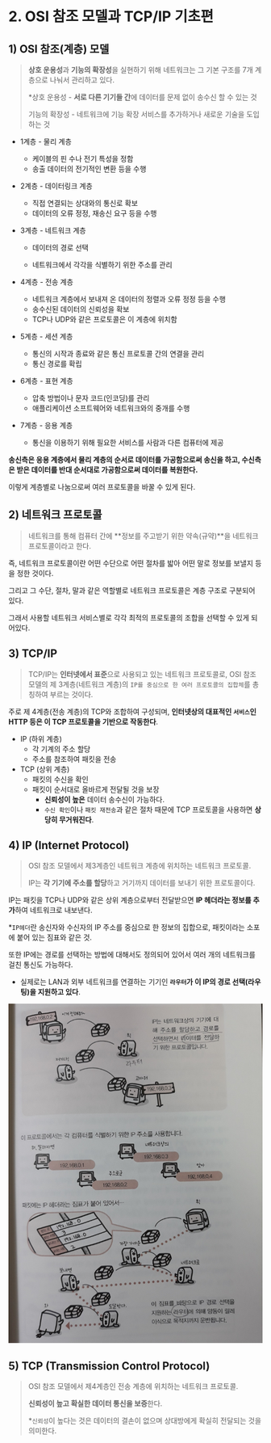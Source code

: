 # 2. OSI 참조 모델과 TCP/IP 기초편

## 1) OSI 참조(계층) 모델

> **상호 운용성**과 **기능의 확장성**을 실현하기 위해 네트워크는 그 기본 구조를 7개 계층으로 나눠서 관리하고 있다.
>
> *상호 운용성 - **서로 다른 기기들 간**에 데이터를 문제 없이 송수신 할 수 있는 것
>
>  기능의 확장성 - 네트워크에 기능 확장 서비스를 추가하거나 새로운 기술을 도입하는 것

- 1계층 - 물리 계층

  - 케이블의 핀 수나 전기 특성을 정함
  - 송출 데이터의 전기적인 변환 등을 수행
- 2계층 - 데이터링크 계층

  - 직접 연결되는 상대와의 통신로 확보
  - 데이터의 오류 정정, 재송신 요구 등을 수행
- 3계층 - 네트워크 계층

  - 데이터의 경로 선택

  - 네트워크에서 각각을 식별하기 위한 주소를 관리
- 4계층 - 전송 계층

  - 네트워크 계층에서 보내져 온 데이터의 정렬과 오류 정정 등을 수행
  - 송수신된 데이터의 신뢰성을 확보
  - TCP나 UDP와 같은 프로토콜은 이 계층에 위치함
- 5계층 - 세션 계층
  - 통신의 시작과 종료와 같은 통신 프로토콜 간의 연결을 관리
  - 통신 경로를 확립
- 6계층 - 표현 계층
  - 압축 방법이나 문자 코드(인코딩)를 관리
  - 애플리케이션 소프트웨어와 네트워크와의 중개를 수행
- 7계층 - 응용 계층
  - 통신을 이용하기 위해 필요한 서비스를 사람과 다른 컴퓨터에 제공

**송신측은 응용 계층에서 물리 계층의 순서로 데이터를 가공함으로써 송신을 하고, 수신측은 받은 데이터를 반대 순서대로 가공함으로써 데이터를 복원한다.**

이렇게 계층별로 나눔으로써 여러 프로토콜을 바꿀 수 있게 된다.

## 2) 네트워크 프로토콜

> 네트워크를 통해 컴퓨터 간에 **정보를 주고받기 위한 약속(규약)**을 네트워크 프로토콜이라고 한다.

즉, 네트워크 프로토콜이란 어떤 수단으로 어떤 절차를 밟아 어떤 말로 정보를 보낼지 등을 정한 것이다.

그리고 그 수단, 절차, 말과 같은 역할별로 네트워크 프로토콜은 계층 구조로 구분되어 있다.

그래서 사용할 네트워크 서비스별로 각각 최적의 프로토콜의 조합을 선택할 수 있게 되어있다.

## 3) TCP/IP

> TCP/IP는 **인터넷에서 표준**으로 사용되고 있는 네트워크 프로토콜로, OSI 참조 모델의 제 3계층(네트워크 계층)의 `IP를 중심으로 한 여러 프로토콜의 집합체`를 총칭하여 부르는 것이다. 

주로 제 4계층(전송 계층)의 TCP와 조합하여 구성되며, **인터넷상의 대표적인 `서비스`인 HTTP 등은 이 TCP 프로토콜을 기반으로 작동한다**.

- IP (하위 계층)
  - 각 기계의 주소 할당
  - 주소를 참조하여 패킷을 전송
- TCP (상위 계층)
  - 패킷의 수신을 확인
  - 패킷이 순서대로 올바르게 전달될 것을 보장
    - **신뢰성이 높은** 데이터 송수신이 가능하다.
    - `수신 확인`이나 `패킷 재전송`과 같은 절차 때문에 TCP 프로토콜을 사용하면 **상당히 무거워진다**.

## 4) IP (Internet Protocol)

> OSI 참조 모델에서 제3계층인 네트워크 계층에 위치하는 네트워크 프로토콜.
>
> IP는 **각 기기에 주소를 할당**하고 거기까지 데이터를 보내기 위한 프로토콜이다.

IP는 패킷을 TCP나 UDP와 같은 상위 계층으로부터 전달받으면 **IP 헤더라는 정보를 추가**하여 네트워크로 내보낸다.

*`IP헤더`란 송신자와 수신자의 IP 주소를 중심으로 한 정보의 집합으로, 패킷이라는 소포에 붙어 있는 짐표와 같은 것. 

또한 IP에는 경로를 선택하는 방법에 대해서도 정의되어 있어서 여러 개의 네트워크를 걸친 통신도 가능하다.

- 실제로는 LAN과 외부 네트워크를 연결하는 기기인 **`라우터`가 이 IP의 경로 선택(라우팅)을 지원하고 있다**.

<img src="images/2_IP_protocol.jpg" style="zoom:67%;" />

## 5) TCP (Transmission Control Protocol)

>OSI 참조 모델에서 제4계층인 전송 계층에 위치하는 네트워크 프로토콜.
>
>**신뢰성이 높고 확실한 데이터 통신을 보증**한다.
>
> *`신뢰성`이 높다는 것은 데이터의 결손이 없으며 상대방에게 확실히 전달되는 것을 의미한다.





